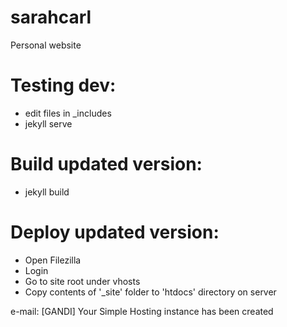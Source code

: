 # sarahcarl
Personal website

# Testing dev: 
- edit files in _includes
- jekyll serve

# Build updated version:
- jekyll build

# Deploy updated version:
- Open Filezilla
- Login 
- Go to site root under vhosts
- Copy contents of '_site' folder to 'htdocs' directory on server

e-mail: [GANDI] Your Simple Hosting instance has been created
